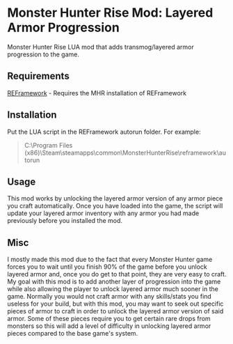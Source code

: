 # Monster Hunter Rise Mod: Layered Armor Progression
Monster Hunter Rise LUA mod that adds transmog/layered armor progression to the game. 

## Requirements
[REFramework](https://github.com/praydog/REFramework) - Requires the MHR installation of REFramework

## Installation
Put the LUA script in the REFramework autorun folder. For example:
> C:\Program Files (x86)\Steam\steamapps\common\MonsterHunterRise\reframework\autorun

## Usage
This mod works by unlocking the layered armor version of any armor piece you craft automatically.
Once you have loaded into the game, the script will update your layered armor inventory with any armor you had made previously before you installed the mod.

## Misc
I mostly made this mod due to the fact that every Monster Hunter game forces you to wait until you finish 90% of the game before you unlock layered armor and, once you do get to that point, they are very easy to craft. My goal with this mod is to add another layer of progression into the game while also allowing the player to unlock layered armor much sooner in the game. Normally you would not craft armor with any skills/stats you find useless for your build, but with this mod, you may want to seek out specific pieces of armor to craft in order to unlock the layered armor version of said armor. Some of these pieces require you to get certain rare drops from monsters so this will add a level of difficulty in unlocking layered armor pieces compared to the base game's system.
